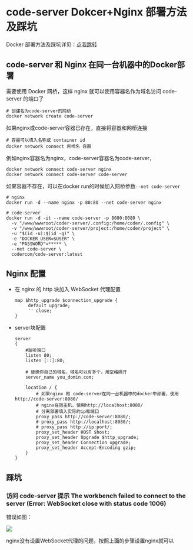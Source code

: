 # code-server Dokcer+Nginx 部署方法及踩坑

Docker 部署方法及踩坑详见：[点我跳转](./code-server%20Dokcer部署方法及踩坑)

## code-server 和 Nginx 在同一台机器中的Docker部署

需要使用 Docker 网桥，这样 nginx 就可以使用容器名作为域名访问 code-server 的端口了

```shell [bash]
# 创建名为code-server的网桥
docker network create code-server
```

如果nginx或code-server容器已存在，直接将容器和网桥连接

```shell [bash]
# 容器可以填入名称或 container id
docker network connect 网桥名 容器
```

例如nginx容器名为nginx，code-server容器名为code-server，

```shell [bash]
docker network connect code-server nginx
docker network connect code-server code-server
```

如果容器不存在，可以在docker run的时候加入网桥参数`--net code-server`

```shell [bash]
# nginx
docker run -d --name nginx -p 80:80 --net code-server nginx

# code-server
docker run -d -it --name code-server -p 8080:8080 \
  -v "/www/wwwroot/coder-server/.config:/home/coder/.config" \
  -v "/www/wwwroot/coder-server/project:/home/coder/project" \
  -u "$(id -u):$(id -g)" \
  -e "DOCKER_USER=$USER" \
  -e "PASSWORD"=***** \
  --net code-server \
  codercom/code-server:latest
```

## Nginx 配置

* 在 nginx 的 http 块加入 WebSocket 代理配置
    ```nginx [nginx]
    map $http_upgrade $connection_upgrade {  
         default upgrade;  
         '' close;  
    }
    ```
* server块配置
    ```nginx [nginx]
    server
    {
        #监听端口
        listen 80;
        listen [::]:80;
    
        # 替换你自己的域名，域名可以有多个，用空格隔开
        server_name you_domin.com;
        
        location / {
            # 如果nginx 和 code-server在同一台机器中的docker中部署，使用http://code-server:8080/
            # nginx在宿主机，使用http://localhost:8080/
            # 分离部署填入实际的ip和端口
            proxy_pass http://code-server:8080/;
            # proxy_pass http://localhost:8080/;
            # proxy_pass http://ip:port/;
            proxy_set_header HOST $host;
            proxy_set_header Upgrade $http_upgrade;
            proxy_set_header Connection upgrade;
            proxy_set_header Accept-Encoding gzip;
        }
    }
    ```

## 踩坑

### 访问 code-server 提示 The workbench failed to connect to the server (Error: WebSocket close with status code 1006)

错误如图：

![](https://dxytoll-img-1304942391.cos.ap-nanjing.myqcloud.com/img/blog/image-1654859875983.png)

nginx没有设置WebSocket代理的问题，按照上面的步骤设置nginx就可以